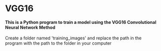 # VGG16
#### This is a Python program to train a model using the VGG16 Convolutional Neural Network Method
Create a folder named 'training_images' and replace the path in the program with the path to the folder in your computer
